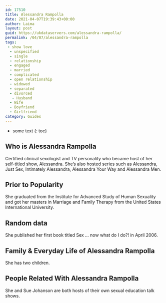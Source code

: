 ```yaml
---
id: 17510
title: Alessandra Rampolla
date: 2021-04-07T19:39:43+00:00
author: Laima
layout: post
guid: https://ukdataservers.com/alessandra-rampolla/
permalink: /04/07/alessandra-rampolla
tags:
 - show love
  - unspecified
  - single
  - relationship
  - engaged
  - married
  - complicated
  - open relationship
  - widowed
  - separated
  - divorced
   - Husband
  - Wife
  - Boyfriend
  - Girlfriend
category: Guides
---
```


* some text
{: toc}


## Who is Alessandra Rampolla
                  
                  
                  
Certified clinical sexologist and TV personality who became host of her self-titled show, Alessandra. She&#8217;s also hosted series such as Alessandra, Just Sex, Intimately Alessandra, Alessandra Your Way and Alessandra Men.
                  
              
            
              
            
                
                
                
## Prior to Popularity
                  
                  
                  
She graduated from the Institute for Advanced Study of Human Sexuality and got her masters in Marriage and Family Therapy from the United States International University.
                  
              
            
              
            
                
                
                
## Random data
                  
                  
                  
She published her first book titled Sex &#8230; now what do I do?! in April 2006.
                  
              
            
              
            
                
                
                
## Family & Everyday Life of Alessandra Rampolla
                  
                  
                  
She has two children.
                  
              
            
              
            
                
                
                
## People Related With Alessandra Rampolla
                  
                  
                  
She and Sue Johanson are both hosts of their own sexual education talk shows.
                  
              
            
              
            
                
              
            
              
              
            
            
              
            
          
          
          